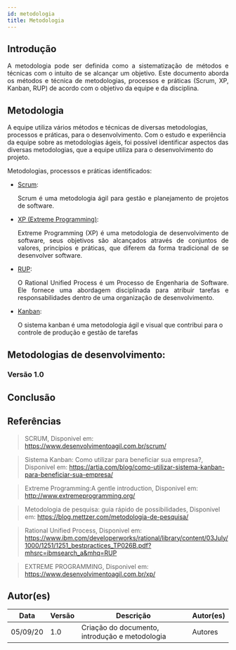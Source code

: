 ```yaml
---
id: metodologia
title: Metodologia
---
```



## Introdução

<p align = "justify">
A metodologia pode ser definida como a sistematização de métodos e técnicas com o intuito de se alcançar um objetivo. Este documento aborda os métodos e técnica de metodologias, processos e práticas (Scrum, XP, Kanban, RUP) de acordo com o objetivo da equipe e da disciplina.
</p>

## Metodologia
A equipe utiliza vários métodos e técnicas de diversas metodologias, processos e práticas, para o desenvolvimento. Com o estudo e  experiência da equipe sobre as metodologias ágeis, foi possível identificar aspectos das diversas metodologias, que a equipe utiliza para o desenvolvimento do projeto.

Metodologias, processos e práticas identificados:


- [Scrum](https://www.desenvolvimentoagil.com.br/scrum/):<p align = "justify">
Scrum é uma metodologia ágil para gestão e planejamento de projetos de software.
</p>

- [XP (Extreme Programming)](https://www.desenvolvimentoagil.com.br/xp/):<p align = "justify">
Extreme Programming (XP) é uma metodologia de desenvolvimento de software, seus objetivos são alcançados através de conjuntos de valores, princípios e práticas, que diferem da forma tradicional de se desenvolver software.
</p>

- [RUP](https://www.ibm.com/developerworks/rational/library/content/03July/1000/1251/1251_bestpractices_TP026B.pdf?mhsrc=ibmsearch_a&mhq=RUP):<p align = "justify">
O Rational Unified Process é um Processo de Engenharia de Software. Ele fornece uma abordagem disciplinada para atribuir
tarefas e responsabilidades dentro de uma organização de desenvolvimento.
<p>

- [Kanban](https://artia.com/blog/como-utilizar-sistema-kanban-para-beneficiar-sua-empresa/):</p>
    O sistema kanban é uma metodologia ágil e visual que contribui para o controle de produção e gestão de tarefas
<p align = "justify">


## Metodologias de desenvolvimento:
</p><!-- Mude o título do tópico de desenvolvimento para outros individuais de cada artefato. Adicione quantos subtópicos precisar. -->

### Versão 1.0

<p align = "justify">
<!-- Desenvolva o documento propriamente neste tópico. Para cada mudança relevante ou impactante, crie um novo subtópico com a versão correspondente (Exemplo: Versão 1.0, Versão 1.1, Versão 1.2) -->
</p>

<p align = "justify">
<!-- Escreva aqui a primeira versão do documento. -->
</p>

## Conclusão

<p align = "justify">
<!-- Descreva neste tópico como a aplicação da técnica e a criação do documento foi útil para o projeto. -->
</p>

## Referências

> SCRUM, Disponivel em: https://www.desenvolvimentoagil.com.br/scrum/

> Sistema Kanban: Como utilizar para beneficiar sua empresa?, Disponivel em: https://artia.com/blog/como-utilizar-sistema-kanban-para-beneficiar-sua-empresa/

> Extreme Programming:A gentle introduction, Disponivel em: http://www.extremeprogramming.org/

> Metodologia de pesquisa: guia rápido de possibilidades, Disponivel em: https://blog.mettzer.com/metodologia-de-pesquisa/

> Rational Unified Process, Disponivel em: https://www.ibm.com/developerworks/rational/library/content/03July/1000/1251/1251_bestpractices_TP026B.pdf?mhsrc=ibmsearch_a&mhq=RUP

> EXTREME PROGRAMMING, Disponivel em: https://www.desenvolvimentoagil.com.br/xp/


## Autor(es)
<!-- Para cada alteração no documento, lembre-se de descrever as mudanças, a versão, a data e creditar os autores. -->
| Data | Versão | Descrição | Autor(es) |
| -- | -- | -- | -- |
| 05/09/20 | 1.0 | Criação do documento, introdução e metodologia | Autores | 
